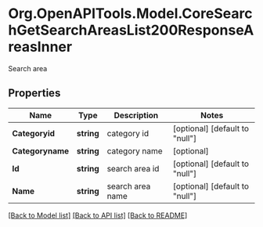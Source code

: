 # Org.OpenAPITools.Model.CoreSearchGetSearchAreasList200ResponseAreasInner
Search area

## Properties

Name | Type | Description | Notes
------------ | ------------- | ------------- | -------------
**Categoryid** | **string** | category id | [optional] [default to "null"]
**Categoryname** | **string** | category name | [optional] 
**Id** | **string** | search area id | [optional] [default to "null"]
**Name** | **string** | search area name | [optional] [default to "null"]

[[Back to Model list]](../README.md#documentation-for-models) [[Back to API list]](../README.md#documentation-for-api-endpoints) [[Back to README]](../README.md)

